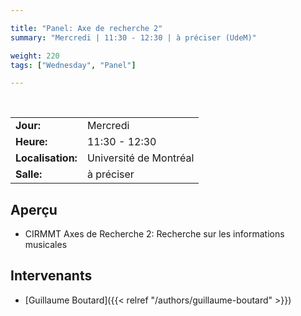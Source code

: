 ```yaml
---

title: "Panel: Axe de recherche 2"
summary: "Mercredi | 11:30 - 12:30 | à préciser (UdeM)"

weight: 220
tags: ["Wednesday", "Panel"]

---
```


<br>

| | |
| - | - |
| **Jour:** | Mercredi |
| **Heure:** | 11:30 - 12:30 |
| **Localisation:** | Université de Montréal |
| **Salle:** | à préciser |

## Aperçu

- CIRMMT Axes de Recherche 2: Recherche sur les informations musicales

## Intervenants

- [Guillaume Boutard]({{< relref "/authors/guillaume-boutard" >}})